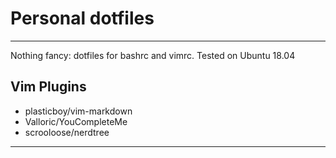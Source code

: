 # Personal dotfiles
***
Nothing fancy: dotfiles for bashrc and vimrc.
Tested on Ubuntu 18.04

## Vim Plugins
* plasticboy/vim-markdown
* Valloric/YouCompleteMe
* scrooloose/nerdtree

***
